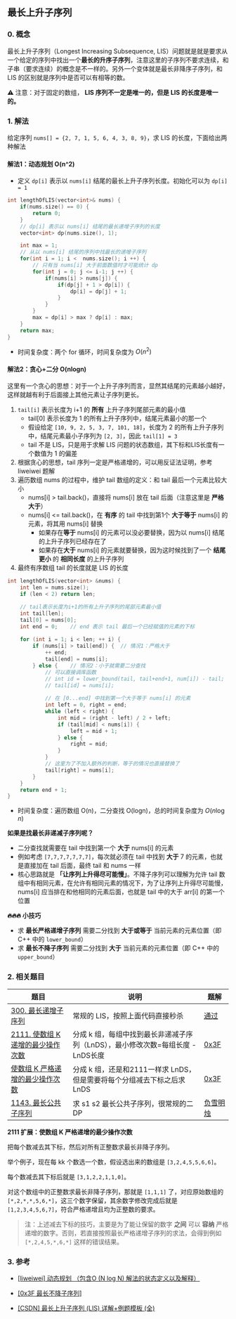 ## 最长上升子序列

### 0. 概念

最长上升子序列（Longest Increasing Subsequence, LIS）问题就是就是要求从一个给定的序列中找出一个**最长的升序子序列**，注意这里的子序列不要求连续，和子串（要求连续）的概念是不一样的。另外一个变体就是最长非降序子序列，和 LIS 的区别就是序列中是否可以有相等的数。

:warning: 注意：对于固定的数组， **LIS 序列不一定是唯一的，但是 LIS 的长度是唯一的。**



### 1. 解法

给定序列 `nums[] = {2, 7, 1, 5, 6, 4, 3, 8, 9}`，求 LIS 的长度，下面给出两种解法



#### 解法1：动态规划 O(n^2)

- 定义 `dp[i]` 表示以 `nums[i]` 结尾的最长上升子序列长度。初始化可以为 `dp[i] = 1`

```cpp
int lengthOfLIS(vector<int>& nums) {
    if(nums.size() == 0) {
        return 0;
    }
    // dp[i] 表示以 nums[i] 结尾的最长递增子序列的长度
    vector<int> dp(nums.size(), 1);

    int max = 1;
    // 从以 nums[i] 结尾的序列中找最长的递增子序列
    for(int i = 1; i <  nums.size(); i ++) {
        // 只有当 nums[i] 大于前面数值时才可能统计 dp
        for(int j = 0; j <= i-1; j ++) {
            if(nums[i] > nums[j]) {
                if(dp[j] + 1 > dp[i]) {
                    dp[i] = dp[j] + 1;
                }
            }
        }
        max = dp[i] > max ? dp[i] : max;
    }
    return max;
}
```

- 时间复杂度：两个 for 循环，时间复杂度为 $O(n^2)$



#### 解法2：贪心+二分 O(nlogn)

这里有一个贪心的思想：对于一个上升子序列而言，显然其结尾的元素越小越好，这样就越有利于后面接上其他元素让子序列更长。

1. `tail[i]` 表示长度为 i+1 的 **所有** 上升子序列尾部元素的最小值
   - tail[0] 表示长度为 1 的所有上升子序列中，结尾元素最小的那一个
   - 假设给定 `[10, 9, 2, 5, 3, 7, 101, 18]`，长度为 2 的所有上升子序列中，结尾元素最小子序列为 `[2, 3]`，因此 `tail[1] = 3`
   - tail 不是 LIS，只是用于求解 LIS 问题的状态数组，其下标和LIS长度有一个数值为 1 的偏差
2. 根据贪心的思想，tail 序列一定是严格递增的，可以用反证法证明，参考 liweiwei 题解
3. 遍历数组 nums 的过程中，维护 tail 数组的定义：和 tail 最后一个元素比较大小
   - nums[i] > tail.back()，直接将 nums[i] 放在 tail 后面（注意这里是 **严格大于**）
   - nums[i] <= tail.back()，在 **有序** 的 tail 中找到第1个 **大于等于** nums[i] 的元素，将其用 nums[i] 替换
     - 如果存在**等于** nums[i] 的元素可以没必要替换，因为以 nums[i] 结尾的上升子序列已经存在了
     - 如果存在**大于** nums[i] 的元素就要替换，因为这时候找到了一个 **结尾更小** 的 **相同长度** 的上升子序列
4. 最终有序数组 tail 的长度就是 LIS 的长度

```cpp
int lengthOfLIS(vector<int> &nums) {
	int len = nums.size();
    if (len < 2) return len;

    // tail表示长度为i+1的所有上升子序列的尾部元素最小值
    int tail[len];
    tail[0] = nums[0];
    int end = 0;	// end 表示 tail 最后一个已经赋值的元素的下标
    
    for (int i = 1; i < len; ++ i) {
        if (nums[i] > tail[end]) {	// 情况1：严格大于
            ++ end;
            tail[end] = nums[i];
        } else {	// 情况2：小于就需要二分查找
            // 可以直接调库函数
            // int id = lower_bound(tail, tail+end+1, num[i]) - tail;
            // tail[id] = nums[i];
            
            // 在 [0...end] 中找到第一个大于等于 nums[i] 的元素
            int left = 0, right = end;
            while (left < right) {
                int mid = (right - left) / 2 + left;
                if (tail[mid] < nums[i]) {
                    left = mid + 1;
                } else {
                    right = mid;
                }
            }
            // 这里为了不加入额外的判断，等于的情况也直接替换了
            tail[right] = nums[i];
        }
    }
    return end + 1;
}
```

- 时间复杂度：遍历数组 O(n)，二分查找 O(logn)，总的时间复杂度为 $O(n\log n)$



**如果是找最长非递减子序列呢？**

- 二分查找就需要在 tail 中找到第一个 **大于** nums[i] 的元素
- 例如考虑 `[7,7,7,7,7,7,7]`，每次就必须在 tail 中找到 **大于** 7 的元素，也就是直接加在 tail 后面，最终 tail 和 nums 一样
- 核心思路就是 **「让序列上升得尽可能慢」**。不降子序列可以理解为允许 tail 数组中有相同元素，在允许有相同元素的情况下，为了让序列上升得尽可能慢，nums[i] 应当排在和他相同的元素后面，也就是 tail 中的大于 arr[i] 的第一个位置



**:fire::fire::fire: 小技巧**

- 求 **最长严格递增子序列** 需要二分找到 **大于或等于** 当前元素的元素位置（即 C++ 中的 `lower_bound`）
- 求 **最长不降子序列** 需要二分找到 **大于** 当前元素的元素位置（即 C++ 中的 `upper_bound`）



### 2. 相关题目

| 题目                                                         | 说明                                                         | 题解                                                         |
| ------------------------------------------------------------ | ------------------------------------------------------------ | ------------------------------------------------------------ |
| [300. 最长递增子序列](https://leetcode.cn/problems/longest-increasing-subsequence/) | 常规的 LIS，按照上面代码直接秒杀                             | [通过](https://leetcode.cn/submissions/detail/394542708/)    |
| [2111. 使数组 K 递增的最少操作次数](https://leetcode.cn/problems/minimum-operations-to-make-the-array-k-increasing/) | 分成 k 组，每组中找到最长非递减子序列（LnDS），最小修改次数=每组长度 - LnDS长度 | [0x3F](https://leetcode.cn/problems/minimum-operations-to-make-the-array-k-increasing/solution/zui-chang-fei-jiang-zi-xu-lie-by-endless-x54c/) |
| [使数组 K 严格递增的最少操作次数](https://leetcode.cn/circle/discuss/wMSHqV/) | 分成 k 组，还是和2111一样求 LnDS，但是需要将每个分组减去下标之后求 LnDS | [0x3F](https://leetcode.cn/circle/discuss/wMSHqV/)           |
| [1143. 最长公共子序列](https://leetcode.cn/problems/longest-common-subsequence/) | 求 s1 s2 最长公共子序列，很常规的二DP                        | [负雪明烛](https://leetcode.cn/problems/longest-common-subsequence/solution/fu-xue-ming-zhu-er-wei-dong-tai-gui-hua-r5ez6/) |



**2111 扩展：使数组 K 严格递增的最少操作次数**

把每个数减去其下标，然后对所有正整数求最长非降子序列。

举个例子，现在每 kk 个数选一个数，假设选出来的数组是 `[3,2,4,5,5,6,6]`。

每个数减去其下标后就是 `[3,1,2,2,1,1,0]`。

对这个数组中的正整数求最长非降子序列，那就是 `[1,1,1]` 了，对应原始数组的 `[*,2,*,*,5,6,*]`，这三个数字保留，其余数字修改完成后就是 `[1,2,3,4,5,6,7]`，符合严格递增且均为正整数的要求。

> 注：上述减去下标的技巧，主要是为了能让保留的数字 **之间** 可以 **容纳** 严格递增的数字。否则，若直接按照最长严格递增子序列的求法，会得到例如 `[*,2,4,5,*,6,*]` 这样的错误结果。





### 3. 参考

- [[liweiwei] 动态规划 （包含O (N log N) 解法的状态定义以及解释）](https://leetcode.cn/problems/longest-increasing-subsequence/solution/dong-tai-gui-hua-er-fen-cha-zhao-tan-xin-suan-fa-p/)

- [[0x3F 最长不降子序列]](https://leetcode.cn/problems/minimum-operations-to-make-the-array-k-increasing/solution/zui-chang-fei-jiang-zi-xu-lie-by-endless-x54c/)

- [[CSDN] 最长上升子序列 (LIS) 详解+例题模板 (全)](https://blog.csdn.net/lxt_Lucia/article/details/81206439)

  